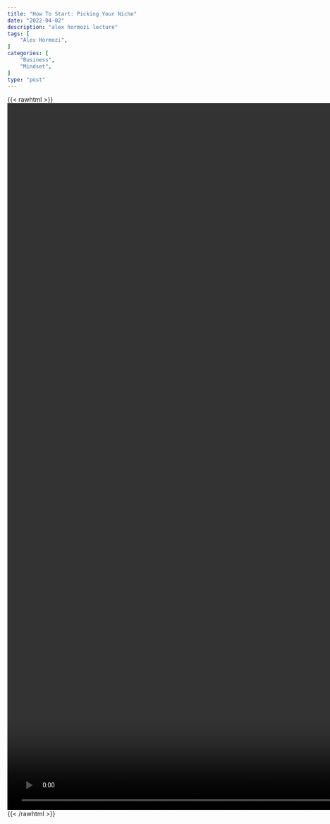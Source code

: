 ```yaml
---
title: "How To Start: Picking Your Niche"
date: "2022-04-02"
description: "alex hormozi lecture"
tags: [
    "Alex Hormozi",
]
categories: [
    "Business",
    "Mindset",
]
type: "post"
---
```

{{< rawhtml >}}
    <video style="height:40vh;width:auto" overflow="hidden" controls>
        <source src="https://lectures.dev00ps.com/ah-vids/The_10_Minute_MILLIONAIRE_entrepreneur_advice_for_people_starting_from_ZERO.mp4" type="video/mp4"> 
    </video>
{{< /rawhtml >}}